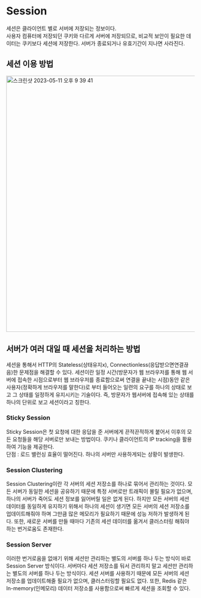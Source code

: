 # Session
세션은 클라이언트 별로 서버에 저장되는 정보이다. <br>
사용자 컴퓨터에 저장되던 쿠키와 다르게 서버에 저장되므로, 비교적 보안이 필요한 데이터는 쿠키보다 세션에 저장한다.
서버가 종료되거나 유효기간이 지나면 사라진다.

## 세션 이용 방법
<img width="684" alt="스크린샷 2023-05-11 오후 9 39 41" src="https://github.com/minwestgit/Tech-Interview-Study/assets/70561950/5642c200-c371-4c71-b9d2-421dfea31c3a">


## 서버가 여러 대일 때 세션을 처리하는 방법

세션을 통해서 HTTP의 Stateless(상태유지x), Connectionless(응답받으면연결끊음)한 문제점을 해결할 수 있다. 
세션이란 일정 시간(방문자가 웹 브라우저를 통해 웹 서버에 접속한 시점으로부터 웹 브라우저를 종료함으로써 연결을 끝내는 시점)동안 같은 사용자(정확하게 브라우저를 말한다)로 부터 들어오는 일련의 요구를 하나의 상태로 보고 그 상태를 일정하게 유지시키는 기술이다.
즉, 방문자가 웹서버에 접속해 있는 상태를 하나의 단위로 보고 세션이라고 칭한다.

### Sticky Session
Sticky Session은 첫 요청에 대한 응답을 준 서버에게 끈적끈적하게 붙어서 이후의 모든 요청들을 해당 서버로만 보내는 방법이다. 쿠키나 클라이언트의 IP tracking을 활용하여 기능을 제공한다.<br>
단점 : 로드 밸런싱 효율이 떨어진다. 하나의 서버만 사용하게되는 상황이 발생한다.

### Session Clustering
Session Clustering이란 각 서버의 세션 저장소를 하나로 묶어서 관리하는 것이다.
모든 서버가 동일한 세션을 공유하기 때문에 특정 서버로만 트래픽이 몰릴 필요가 없으며, 하나의 서버가 죽어도 세션 정보를 잃어버릴 일은 없게 된다. 하지만 모든 서버의 세션 데이터를 동일하게 유지하기 위해서 하나의 세션이 생기면 모든 서버의 세션 저장소를 업데이트해줘야 하며 그만큼 많은 메모리가 필요하기 때문에 성능 저하가 발생하게 된다. 또한, 새로운 서버를 만들 때마다 기존의 세션 데이터를 옮겨서 클러스터링 해줘야 하는 번거로움도 존재한다.

### Session Server
이러한 번거로움을 없애기 위해 세션만 관리하는 별도의 서버를 하나 두는 방식이 바로 Session Server 방식이다.
서버마다 세션 저장소를 둬서 관리하지 말고 세션만 관리하는 별도의 서버를 하나 두는 방식이다.
세션 서버를 사용하기 때문에 모든 서버의 세션 저장소를 업데이트해줄 필요가 없으며, 클러스터링할 필요도 없다. 또한, Redis 같은 In-memory(인메모리) 데이터 저장소를 사용함으로써 빠르게 세션을 조회할 수 있다.
